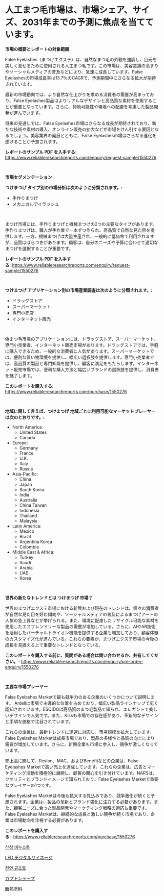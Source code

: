 <p><h1>人工まつ毛市場は、市場シェア、サイズ、2031年までの予測に焦点を当てています。</h1></p><p><strong>市場の概要とレポートの対象範囲</strong></p>
<p><p>False Eyelashes（まつげエクステ）は、自然なまつ毛の外観を強調し、目元を美しく見せるために使用される人工まつ毛です。この市場は、美容意識の高まりやソーシャルメディアの普及などにより、急速に成長しています。False Eyelashesの市場成長率は13.7％のCAGRで、予測期間中にさらなる拡大が期待されています。</p><p>最新の市場動向では、より自然な仕上がりを求める消費者の需要が高まっており、False Eyelashes製品はよりリアルなデザインと高品質な素材を使用することが重要となっています。さらに、持続可能性や環境への配慮を考慮した製品開発が進んでいます。</p><p>将来の見通しでは、False Eyelashes市場はさらなる成長が期待されており、新たな技術や素材の導入、オンライン販売の拡大などが市場をけん引する要因となるでしょう。美容業界の発展とともに、False Eyelashes市場はさらなる進化を遂げることが予想されます。</p></p>
<p><strong>レポートのサンプル PDF を入手する:</strong> <a href="https://www.reliableresearchreports.com/enquiry/request-sample/1550276">https://www.reliableresearchreports.com/enquiry/request-sample/1550276</a></p>
<p>&nbsp;</p>
<p><strong>市場セグメンテーション</strong></p>
<p><strong>つけまつげ タイプ別の市場分析は次のように分類されます。:</strong></p>
<p><ul><li>手作りまつげ</li><li>メカニカルアイラッシュ</li></ul></p>
<p>&nbsp;</p>
<p><p>まつげ市場には、手作りまつげと機械まつげの2つの主要なタイプがあります。手作りまつげは、職人が手作業で一本ずつ作られ、高品質で自然な見た目を提供します。一方、機械まつげは大量生産され、一般的に低価格で利用されますが、品質はばらつきがあります。顧客は、自分のニーズや予算に合わせて適切なまつげを選択することが重要です。</p></p>
<p><strong>レポートのサンプル PDF を入手する:</strong>&nbsp;<a href="https://www.reliableresearchreports.com/enquiry/request-sample/1550276">https://www.reliableresearchreports.com/enquiry/request-sample/1550276</a></p>
<p>&nbsp;</p>
<p><strong> つけまつげ アプリケーション別の市場産業調査は次のように分類されます。:</strong></p>
<p><ul><li>ドラッグストア</li><li>スーパーマーケット</li><li>専門小売店</li><li>インターネット販売</li></ul></p>
<p>&nbsp;</p>
<p><p>偽まつ毛市場のアプリケーションには、ドラッグストア、スーパーマーケット、専門小売業者、インターネット販売市場があります。ドラッグストアでは、手軽に購入できるため、一般的な消費者に人気があります。スーパーマーケットでは、便利な買い物環境を提供し、幅広い選択肢を提供します。専門小売業者では、高品質の製品と専門知識を提供し、顧客に満足をもたらします。インターネット販売市場では、便利な購入方法と幅広いブランドの選択肢を提供し、消費者を魅了します。</p></p>
<p><strong>このレポートを購入する:</strong>&nbsp; <a href="https://www.reliableresearchreports.com/purchase/1550276">https://www.reliableresearchreports.com/purchase/1550276</a></p>
<p>&nbsp;</p>
<p><strong>地域に関して言えば、つけまつげ 地域ごとに利用可能なマーケットプレーヤーは次のとおりです。:</strong></p>
<p><ul>
    <li>
        North America:
        <ul>
            <li>United States</li>
            <li>Canada</li>
        </ul>
    </li>
    <li>
        Europe:
        <ul>
            <li>Germany</li>
            <li>France</li>
            <li>U.K.</li>
            <li>Italy</li>
            <li>Russia</li>
        </ul>
    </li>
    <li>
        Asia-Pacific:
        <ul>
            <li>China</li>
            <li>Japan</li>
            <li>South Korea</li>
            <li>India</li>
            <li>Australia</li>
            <li>China Taiwan</li>
            <li>Indonesia</li>
            <li>Thailand</li>
            <li>Malaysia</li>
        </ul>
    </li>
    <li>
        Latin America:
        <ul>
            <li>Mexico</li>
            <li>Brazil</li>
            <li>Argentina Korea</li>
            <li>Colombia</li>
        </ul>
    </li>
    <li>
        Middle East & Africa:
        <ul>
            <li>Turkey</li>
            <li>Saudi</li>
            <li>Arabia</li>
            <li>UAE</li>
            <li>Korea</li>
        </ul>
    </li>
    </ul></p>
<p>&nbsp;</p>
<p><strong>世界の新たなトレンドとは つけまつげ 市場？</strong></p>
<p><p>世界のまつげエクステ市場における新興および現在のトレンドは、個々の消費者が自然な見た目を好む傾向や、ソーシャルメディアの普及によるまつげアートの人気の急上昇などが挙げられる。また、環境に配慮したリサイクル可能な素材を使用したエコフレンドリーな製品の需要が増加している。さらに、AIやAR技術を活用したバーチャルトライオン機能を提供する企業も増加しており、顧客体験のカスタマイズ化が進んでいる。これらの要素が、まつげエクステ市場の今後の成長を見据える上で重要なトレンドとなっている。</p></p>
<p><strong>このレポートを購入する前に、質問がある場合は問い合わせるか、共有してください。</strong>- <a href="https://www.reliableresearchreports.com/enquiry/pre-order-enquiry/1550276">https://www.reliableresearchreports.com/enquiry/pre-order-enquiry/1550276</a></p>
<p>&nbsp;</p>
<p><strong>主要な市場プレーヤー</strong></p>
<p><p>False Eyelashes Marketで最も競争力のある企業のいくつかについて説明します。 Ardellは市場で主導的な位置を占めており、幅広い製品ラインナップで広く認知されています。ESQIDOは高品質のまつ毛製品で知られ、エレガントで美しいデザインで人気です。また、Kissも市場での存在感があり、革新的なデザインと手頃な価格で注目されています。</p><p>これらの企業は、最新トレンドに迅速に対応し、市場規模を拡大しています。False Eyelashes Marketは成長市場であり、製品の多様性と品質の向上により需要が増加しています。さらに、新興企業も市場に参入し、競争が激しくなっています。</p><p>売上高に関して、Revlon、MAC、およびBenefitなどの企業は、False Eyelashes Marketで高い売上を達成しています。これらの企業は、広告とマーケティング活動を積極的に展開し、顧客の関心を引き付けています。NARSは、クオリティとブランドイメージで知られており、False Eyelashes Marketで重要なプレイヤーの1つです。</p><p>False Eyelashes Marketは今後も拡大する見込みであり、競争激化が続くと予想されます。企業は、製品の革新とブランド強化に注力する必要があります。また、顧客ニーズに合った製品開発やマーケティング戦略の適応も重要です。False Eyelashes Marketは、継続的な成長と激しい競争が続く市場であり、企業は市場動向を注視する必要があります。</p></p>
<p><strong>このレポートを購入する:</strong>&nbsp;&nbsp;<a href="https://www.reliableresearchreports.com/purchase/1550276">https://www.reliableresearchreports.com/purchase/1550276</a></p>
<p><p><a href="https://medium.com/@maksymilianbaran1901/%EC%82%B0%EC%84%B1-%ED%99%9C%EC%84%B1-%EB%B9%84%EB%88%84-%EC%9E%AC%EA%B3%A0-%EC%8B%9C%EC%9E%A5-%EC%A0%84%EB%A7%9D-%EC%82%B0%EC%97%85-%EA%B0%9C%EC%9A%94-%EB%B0%8F-%EC%98%88%EC%B8%A1-2024%EB%85%84%EB%B6%80%ED%84%B0-2031%EB%85%84%EA%B9%8C%EC%A7%80-1d4b9e6cd9fe">산성 비누스톡</a></p><p><a href="https://medium.com/@raymanta28/led%E3%83%87%E3%82%B8%E3%82%BF%E3%83%AB%E3%82%B5%E3%82%A4%E3%83%8D%E3%83%BC%E3%82%B8%E5%B8%82%E5%A0%B4%E8%A6%8F%E6%A8%A1%E3%81%AF-%E3%82%B0%E3%83%AD%E3%83%BC%E3%83%90%E3%83%AB%E7%94%A3%E6%A5%AD%E3%81%AB%E3%81%8A%E3%81%91%E3%82%8B%E6%9C%80%E9%81%A9%E3%81%AA%E3%83%9E%E3%83%BC%E3%82%B1%E3%83%86%E3%82%A3%E3%83%B3%E3%82%B0%E3%83%81%E3%83%A3%E3%83%8D%E3%83%AB%E3%82%92%E7%A4%BA%E3%81%97%E3%81%A6%E3%81%84%E3%81%BE%E3%81%99-0eb94db16fc7">LED デジタルサイネージ</a></p><p><a href="https://medium.com/@juliastanley2022/%EC%B2%9C%EC%97%B0-%EB%94%94%EC%95%84%ED%86%A0%EB%A7%88%EC%9D%B4%ED%8A%B8-%EC%8B%9C%EC%9E%A5-%EA%B7%9C%EB%AA%A8-%EB%B0%8F-%EC%8B%9C%EC%9E%A5-%EB%8F%99%ED%96%A5-%EC%99%84%EC%A0%84%ED%95%9C-%EC%82%B0%EC%97%85-%EA%B0%9C%EC%9A%94-2024%EB%85%84%EB%B6%80%ED%84%B0-2031%EB%85%84-eb65a4de9124">천연 규조토</a></p><p><a href="https://github.com/SarahFahey88/Market-Research-Report-List-1/blob/main/798663517248.md">カプトンテープ</a></p><p><a href="https://medium.com/@anabelavenport7854/%E6%96%AD%E7%86%B1%E5%A1%97%E6%96%99%E5%B8%82%E5%A0%B4%E5%B1%95%E6%9C%9B-%E6%A5%AD%E7%95%8C%E6%A6%82%E8%A6%81%E3%81%A8%E4%BA%88%E6%B8%AC-2024%E5%B9%B4%E3%81%8B%E3%82%892031%E5%B9%B4-3f0a7a8d5f8d">断熱塗料</a></p></p>